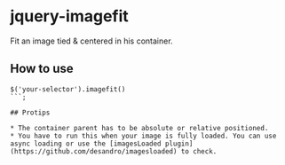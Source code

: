 # jquery-imagefit

Fit an image tied & centered in his container.

## How to use

```
$('your-selector').imagefit()
```;

## Protips

* The container parent has to be absolute or relative positioned.
* You have to run this when your image is fully loaded. You can use async loading or use the [imagesLoaded plugin](https://github.com/desandro/imagesloaded) to check.